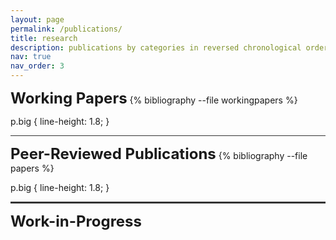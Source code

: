 ```yaml
---
layout: page
permalink: /publications/
title: research
description: publications by categories in reversed chronological order. generated by jekyll-scholar.
nav: true
nav_order: 3
---
```


<!-- _pages/publications.md -->
<div class="publications">

<strong><font size="+2">Working Papers</font></strong>
{% bibliography --file workingpapers %}

p.big {
  line-height: 1.8;
}
<hr style="height3px;border:none;color:#333;background-color:#333;">
<strong><font size="+2">Peer-Reviewed Publications</font></strong>
{% bibliography --file papers %}

p.big {
  line-height: 1.8;
}
<hr style="height:3px;border:none;color:#333;background-color:#333;">
<strong><font size="+2">Work-in-Progress</font></strong>


</div>
